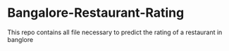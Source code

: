 # Bangalore-Restaurant-Rating
This repo contains all file necessary to predict the rating of a restaurant in banglore
